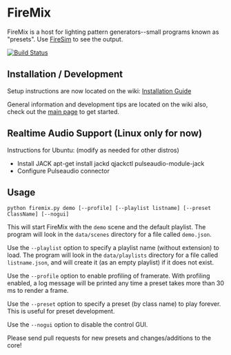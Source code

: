 FireMix
=======

FireMix is a host for lighting pattern generators--small programs known as "presets".
Use [FireSim](https://github.com/craftyjon/firesim) to see the output.

[![Build Status](https://travis-ci.org/cdawzrd/firemix.png)](https://travis-ci.org/cdawzrd/firemix)

Installation / Development
--------------------------

Setup instructions are now located on the wiki:
[Installation Guide](https://github.com/craftyjon/firemix/wiki/Installation-Guide)

General information and development tips are located on the wiki also,
check out the [main page](https://github.com/craftyjon/firemix/wiki) to get started.

Realtime Audio Support (Linux only for now)
-------------------------------------------

Instructions for Ubuntu: (modify as needed for other distros)

- Install JACK
        apt-get install jackd qjackctl pulseaudio-module-jack
- Configure Pulseaudio connector


Usage
-----

    python firemix.py demo [--profile] [--playlist listname] [--preset ClassName] [--nogui]

This will start FireMix with the `demo` scene and the default playlist.  The program will
look in the `data/scenes` directory for a file called `demo.json`.

Use the `--playlist` option to specify a playlist name (without extension) to load. The program
will look in the `data/playlists` directory for a file called `listname.json`, and will create
it (as an empty playlist) if it does not exist.

Use the `--profile` option to enable profiling of framerate.
With profiling enabled, a log message will be printed any time a preset takes
more than 30 ms to render a frame.

Use the `--preset` option to specify a preset (by class name) to play forever.
This is useful for preset development.

Use the `--nogui` option to disable the control GUI.

Please send pull requests for new presets and changes/additions to the core!
